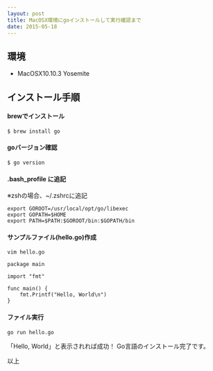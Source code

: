 ```yaml
---
layout: post
title: MacOSX環境にgoインストールして実行確認まで
date: 2015-05-18
---
```


## 環境

* MacOSX10.10.3 Yosemite

## インストール手順

#### brewでインストール

```
$ brew install go
```

#### goバージョン確認
```
$ go version
```

#### .bash_profile に追記
※zshの場合、~/.zshrcに追記

```
export GOROOT=/usr/local/opt/go/libexec
export GOPATH=$HOME
export PATH=$PATH:$GOROOT/bin:$GOPATH/bin
```


#### サンプルファイル(hello.go)作成

`vim hello.go`

```
package main

import "fmt"

func main() {
    fmt.Printf("Hello, World\n")
}
```

#### ファイル実行

```
go run hello.go
```


「Hello, World」と表示されれば成功！
Go言語のインストール完了です。

以上
